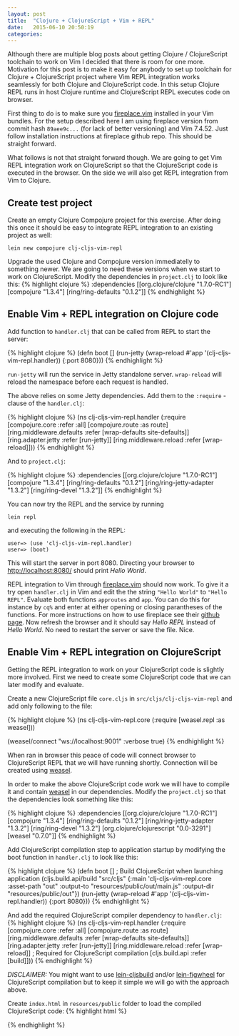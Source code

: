 ```yaml
---
layout: post
title:  "Clojure + ClojureScript + Vim + REPL"
date:   2015-06-10 20:50:19
categories: 
---
```

Although there are multiple blog posts about getting Clojure / ClojureScript toolchain to work on Vim I decided that there is room for one more. Motivation for this post is to make it easy for anybody to set up toolchain for Clojure + ClojureScript project where Vim REPL integration works seamlessly for both Clojure and ClojureScript code. In this setup Clojure REPL runs in host Clojure runtime and ClojureScript REPL executes code on browser.

First thing to do is to make sure you [fireplace.vim][fireplace] installed in your Vim bundles. For the setup described here I am using fireplace version from commit hash `89aee9c...` (for lack of better versioning) and Vim 7.4.52. Just follow installation instructions at fireplace github repo. This should be straight forward.

What follows is not that straight forward though. We are going to get Vim REPL integration work on ClojureScript so that the ClojureScript code is executed in the browser. On the side we will also get REPL integration from Vim to Clojure.

Create test project
-------------------
Create an empty Clojure Compojure project for this exercise. After doing this once it should be easy to integrate REPL integration to an existing project as well:

`lein new compojure clj-cljs-vim-repl`

Upgrade the used Clojure and Compojure version immediatelly to something newer. We are going to need these versions when we start to work on ClojureScript. Modify the dependencies in `project.clj` to look like this:
{% highlight clojure %}
:dependencies [[org.clojure/clojure "1.7.0-RC1"]
               [compojure "1.3.4"]
               [ring/ring-defaults "0.1.2"]]
{% endhighlight %}

Enable Vim + REPL integration on Clojure code
---------------------------------------------
Add function to `handler.clj` that can be called from REPL to start the server:

{% highlight clojure %}
(defn boot []
  (run-jetty (wrap-reload #'app '(clj-cljs-vim-repl.handler)) {:port 8080}))
{% endhighlight %}

`run-jetty` will run the service in Jetty standalone server. `wrap-reload` will reload the namespace before each request is handled.

The above relies on some Jetty dependencies. Add them to the `:require` - clause of the `handler.clj`:

{% highlight clojure %}
(ns clj-cljs-vim-repl.handler
  (:require [compojure.core :refer :all]
            [compojure.route :as route]
            [ring.middleware.defaults :refer [wrap-defaults site-defaults]]
            [ring.adapter.jetty :refer [run-jetty]]
            [ring.middleware.reload :refer [wrap-reload]]))
{% endhighlight %}

And to `project.clj`:

{% highlight clojure %}
:dependencies [[org.clojure/clojure "1.7.0-RC1"]
               [compojure "1.3.4"]
               [ring/ring-defaults "0.1.2"]
               [ring/ring-jetty-adapter "1.3.2"]
               [ring/ring-devel "1.3.2"]]
{% endhighlight %}

You can now try the REPL and the service by running

`lein repl`

and executing the following in the REPL:

    user=> (use 'clj-cljs-vim-repl.handler)
    user=> (boot)

This will start the server in port 8080. Directing your browser to [http://localhost:8080/][localhost] should print *Hello World*.

REPL integration to Vim through [fireplace.vim][fireplace] should now work. To give it a try open `handler.clj` in Vim and edit the the string `"Hello World"` to `"Hello REPL"`. Evaluate both functions `approutes` and `app`. You can do this for instance by `cq%` and enter at either opening or closing parantheses of the functions. For more instructions on how to use fireplace see their [github page][fireplace]. Now refresh the browser and it should say *Hello REPL* instead of *Hello World*. No need to restart the server or save the file. Nice. 

Enable Vim + REPL integration on ClojureScript
----------------------------------------------
Getting the REPL integration to work on your ClojureScript code is slightly more involved. First we need to create some ClojureScript code that we can later modify and evaluate.

Create a new ClojureScript file `core.cljs` in `src/cljs/clj-cljs-vim-repl` and add only following to the file:

{% highlight clojure %}
(ns clj-cljs-vim-repl.core
  (:require [weasel.repl :as weasel]))

(weasel/connect "ws://localhost:9001" :verbose true)
{% endhighlight %}

When ran in browser this peace of code will connect browser to ClojureScript REPL that we will have running shortly. Connection will be created using [weasel][weasel].

In order to make the above ClojureScript code work we will have to compile it and contain [weasel][weasel] in our dependencies. Modify the `project.clj` so that the dependencies look something like this:

{% highlight clojure %}
:dependencies [[org.clojure/clojure "1.7.0-RC1"]
               [compojure "1.3.4"]
               [ring/ring-defaults "0.1.2"]
               [ring/ring-jetty-adapter "1.3.2"]
               [ring/ring-devel "1.3.2"]
               [org.clojure/clojurescript "0.0-3291"]
               [weasel "0.7.0"]]
{% endhighlight %}

Add ClojureScript compilation step to application startup by modifying the boot function in `handler.clj` to look like this:

{% highlight clojure %}
(defn boot []
  ; Build ClojureScript when launching application
  (cljs.build.api/build "src/cljs" {:main 'clj-cljs-vim-repl.core
                                    :asset-path "out"
                                    :output-to "resources/public/out/main.js"
                                    :output-dir "resources/public/out"})
  (run-jetty (wrap-reload #'app '(clj-cljs-vim-repl.handler)) {:port 8080}))
{% endhighlight %}

And add the required ClojureScript compiler dependency to `handler.clj`:
{% highlight clojure %}
(ns clj-cljs-vim-repl.handler
  (:require [compojure.core :refer :all]
            [compojure.route :as route]
            [ring.middleware.defaults :refer [wrap-defaults site-defaults]]
            [ring.adapter.jetty :refer [run-jetty]]
            [ring.middleware.reload :refer [wrap-reload]]
            ; Required for ClojureScript compilation
            [cljs.build.api :refer [build]]))
{% endhighlight %}

*DISCLAIMER:* You might want to use [lein-cljsbuild][lein-cljsbuild] and/or [lein-figwheel][lein-figwheel] for ClojureScript compilation but to keep it simple we will go with the approach above.

Create `index.html` in `resources/public` folder to load the compiled ClojureScript code:
{% highlight html %}
<html>
    <body>
        <script type="text/javascript" src="out/main.js"></script>
    </body>
</html>
{% endhighlight %}

[fireplace]: https://github.com/tpope/vim-fireplace
[localhost]: http://localhost:8080/
[weasel]:    https://github.com/tomjakubowski/weasel
[lein-cljsbuild]: https://github.com/emezeske/lein-cljsbuild
[lein-figwheel]: https://github.com/bhauman/lein-figwheel
